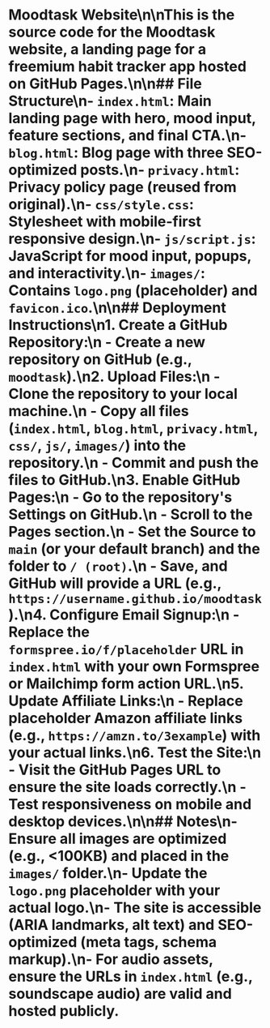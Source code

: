 # Moodtask Website\n\nThis is the source code for the Moodtask website, a landing page for a freemium habit tracker app hosted on GitHub Pages.\n\n## File Structure\n- `index.html`: Main landing page with hero, mood input, feature sections, and final CTA.\n- `blog.html`: Blog page with three SEO-optimized posts.\n- `privacy.html`: Privacy policy page (reused from original).\n- `css/style.css`: Stylesheet with mobile-first responsive design.\n- `js/script.js`: JavaScript for mood input, popups, and interactivity.\n- `images/`: Contains `logo.png` (placeholder) and `favicon.ico`.\n\n## Deployment Instructions\n1. **Create a GitHub Repository**:\n   - Create a new repository on GitHub (e.g., `moodtask`).\n2. **Upload Files**:\n   - Clone the repository to your local machine.\n   - Copy all files (`index.html`, `blog.html`, `privacy.html`, `css/`, `js/`, `images/`) into the repository.\n   - Commit and push the files to GitHub.\n3. **Enable GitHub Pages**:\n   - Go to the repository's **Settings** on GitHub.\n   - Scroll to the **Pages** section.\n   - Set the **Source** to `main` (or your default branch) and the folder to `/ (root)`.\n   - Save, and GitHub will provide a URL (e.g., `https://username.github.io/moodtask`).\n4. **Configure Email Signup**:\n   - Replace the `formspree.io/f/placeholder` URL in `index.html` with your own Formspree or Mailchimp form action URL.\n5. **Update Affiliate Links**:\n   - Replace placeholder Amazon affiliate links (e.g., `https://amzn.to/3example`) with your actual links.\n6. **Test the Site**:\n   - Visit the GitHub Pages URL to ensure the site loads correctly.\n   - Test responsiveness on mobile and desktop devices.\n\n## Notes\n- Ensure all images are optimized (e.g., <100KB) and placed in the `images/` folder.\n- Update the `logo.png` placeholder with your actual logo.\n- The site is accessible (ARIA landmarks, alt text) and SEO-optimized (meta tags, schema markup).\n- For audio assets, ensure the URLs in `index.html` (e.g., soundscape audio) are valid and hosted publicly.
